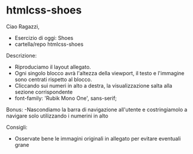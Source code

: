 # htmlcss-shoes

Ciao Ragazzi,
- Esercizio di oggi: Shoes
- cartella/repo htmlcss-shoes

Descrizione:
- Riproduciamo il layout allegato.
- Ogni singolo blocco avrà l'altezza della viewport, il testo e l'immagine sono centrati rispetto al blocco.
- Cliccando sui numeri in alto a destra, la visualizzazione salta alla sezione corrispondente
- font-family: 'Rubik Mono One', sans-serif;

Bonus:
-Nascondiamo la barra di navigazione all'utente e costringiamolo a navigare solo utilizzando i numerini in alto

Consigli:
- Osservate bene le immagini originali in allegato per evitare eventuali grane
